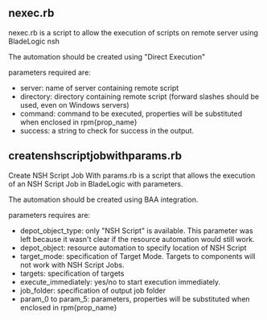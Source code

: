 nexec.rb
--------

nexec.rb is a script to allow the execution of scripts on remote server using BladeLogic nsh

The automation should be created using "Direct Execution"

parameters required are:

* server: name of server containing remote script
* directory: directory containing remote script (forward slashes should be used, even on Windows servers)
* command: command to be executed, properties will be substituted when enclosed in rpm{prop_name}
* success: a string to check for success in the output.

createnshscriptjobwithparams.rb
-------------------------------

Create NSH Script Job With params.rb is a script that allows the execution of an NSH Script Job in BladeLogic with parameters.

The automation should be created using BAA integration.

parameters requires are:

* depot_object_type: only "NSH Script" is available. This parameter was left because it wasn't clear if the resource automation would still work.
* depot_object: resource automation to specify location of NSH Script
* target_mode: specification of Target Mode. Targets to components will not work with NSH Script Jobs.
* targets: specification of targets
* execute_immediately: yes/no to start execution immediately.
* job_folder: specification of output job folder
* param_0 to param_5: parameters, properties will be substituted when enclosed in rpm{prop_name}
